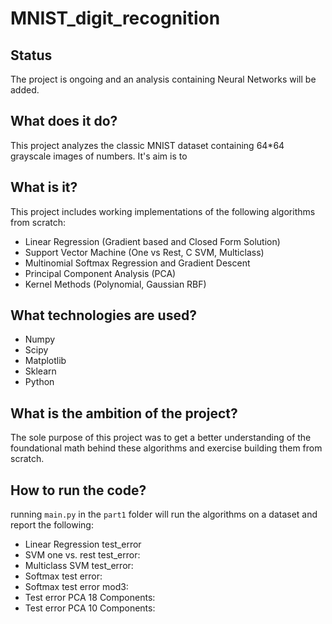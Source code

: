 # MNIST_digit_recognition

## Status 
The project is ongoing and an analysis containing Neural Networks will be added.

## What does it do?
This project analyzes the classic MNIST dataset containing 64*64 grayscale images of numbers.
It's aim is to  

## What is it? 
This project includes working implementations of the following algorithms from scratch:
- Linear Regression (Gradient based and Closed Form Solution)
- Support Vector Machine (One vs Rest, C SVM, Multiclass)
- Multinomial Softmax Regression and Gradient Descent
- Principal Component Analysis (PCA)
- Kernel Methods (Polynomial, Gaussian RBF)

## What technologies are used? 
- Numpy
- Scipy
- Matplotlib
- Sklearn
- Python
  
## What is the ambition of the project? 

The sole purpose of this project was to get a better understanding of the foundational math behind these algorithms and exercise building them from scratch.

## How to run the code?  
running `main.py` in the `part1` folder will run the algorithms on a dataset and report the following: 
- Linear Regression test_error
- SVM one vs. rest test_error:
- Multiclass SVM test_error:
- Softmax test error:
- Softmax test error mod3:
- Test error PCA 18 Components:
- Test error PCA 10 Components:
